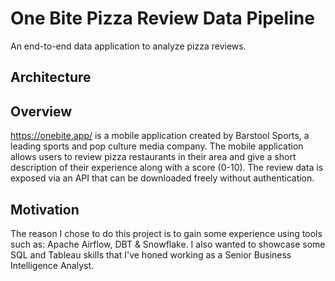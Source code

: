 # One Bite Pizza Review Data Pipeline

An end-to-end data application to analyze pizza reviews.


## Architecture


## Overview
https://onebite.app/ is a mobile application created by Barstool Sports, a leading sports and pop culture media company. The mobile application allows users to review pizza restaurants in their area and give a short description of their experience along with a score (0-10). The review data is exposed via an API that can be downloaded freely without authentication. 

## Motivation
The reason I chose to do this project is to gain some experience using tools such as: Apache Airflow, DBT & Snowflake. I also wanted to showcase some SQL and Tableau skills that I've honed working as a Senior Business Intelligence Analyst.
